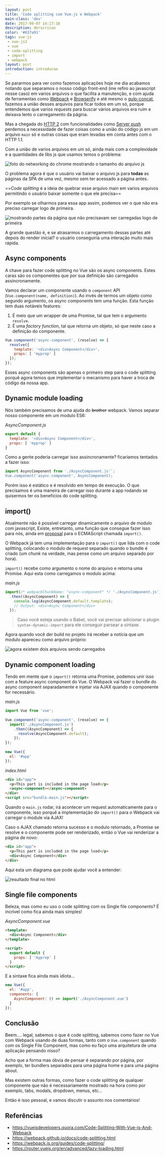 ```yaml
---
layout: post
title: 'Code splitting com Vue.js e Webpack'
main-class: 'dev'
date: 2017-09-07 14:17:16 
description: derscricao
color: '#637a91'
tags: vue-js
 - vue-js2
 - vue
 - code-splitting
 - import
 - webpack
layout: post
introduction: introducao
---
```


Se pararmos para ver como fazemos aplicações hoje me dia acabamos notando que separamos o nosso código front-end (me refiro ao javascript nesse caso) em varios arquivos o que facilita a manutenção, e com ajuda de ferramentas como [Webpack](https://webpack.github.io/) e [Browserify](http://browserify.org/) e até mesmo o [gulp-concat](https://www.npmjs.com/package/gulp-concat), fazemos a união desses arquivos para ficar todos em um só, porque entendemos que varios _requests_ para buscar vários arquivos era ruim e deixava lento o carregamento da página.

Mas a chegada do [HTTP 2](https://en.wikipedia.org/wiki/HTTP/2) com funcionalidades como [Server push](http://blog.caelum.com.br/http2-server-push-na-pratica/) perdemos a necessidade de fazer coisas como a união do código js em um arquivo `main` só e outras coisas que eram levadas em conta antes com o HTTP 1.1.

Com a união de varios arquivos em um só, ainda mais com a complexidade e a quantidades de libs js que usamos temos o problema:

![foto do networking do chrome mostrando o tamanho do arquivo js](/content/images/2017/09/main-qimg-925bb293d17759f5be2a515db66eb4ae.jpg)

O problema agora é que o usuário vai baixar o arquivo js para **todas** as páginas da SPA de uma vez, mesmo sem ter acessado a página antes.

==_Code splitting_ é a ideia de quebrar esse arquivo main em varios arquivos permitindo o usuário baixar somente o que ele precisa==

Por exemplo se olharmos para essa app assim, podemos ver o que não era preciso carregar logo de primeira.

![mostrando partes da página que não precisavam ser carregadas logo de primeira](/content/images/2017/09/main-qimg-f8582b538693fdc8a418c4a08c84f870.jpg)

A grande questão é, e se atrasarmos o carregamento dessas partes até depois do render inicial? o usuário conseguiria uma interação muito mais rápida.

## Async components

A chave para fazer code splitting no Vue são os async components. Estes caras são os componentes que por sua definição são carregados assincronamente.

Vamos declarar um componente usando o `component` API (`Vue.component(name, definition)`). Ao invés de termos um objeto como segundo argumento, os async components tem uma função. Esta função tem duas notáveis features:

1. É meio que um wrapper de uma Promise, tal que tem o argumento `resolve`.
2. É uma _factory function_, tal que retorna um objeto, só que neste caso a definição do componente.

``` js
Vue.component('async-component', (resolve) => {
  resolve({
    template: '<div>Async Component</div>',
    props: [ 'myprop' ]
  });
});
```

Esses async components são apenas o primeiro step para o code splitting porquê agora temos que implementar o mecanismo para haver a troca de código da nossa app.


## Dynamic module loading

Nós também precisamos de uma ajuda do ~~brother~~ webpack. Vamos separar nosso componente em um modulo ES6:

_AsyncComponent.js_
```js
export default {
  template: '<div>Async Component</div>',
  props: [ 'myprop' ]
}
```

Como a gente poderia carregar isso assincronamente? ficariamos tentados a fazer isso:

```js
import AsyncComponent from './AsyncComponent.js'`;
Vue.component('async-component', AsyncComponent);
```

Porém isso é estático e é resolvido em tempo de execução. O que precisamos é uma maneira de carregar isso durante a app rodando se quisermos ter os benefícios do code splitting.

## import()

Atualmente não é possível carregar dinamicamente o arquivo de modulo com javascript, Existe, entretanto, uma função que consegue fazer isso para nós, ainda em [proposal](https://github.com/tc39/proposal-dynamic-import) para o ECMAScript chamada `import()`.

O Webpack já tem uma implementação para o `import()` que lida com o code splitting, colocando o modulo de request separado quando o bundle é criado (um _chunk_ na verdade, mas pense como um arquivo separado por hora).

`import()` recebe como argumento o nome do arquivo e retorna uma Promise. Aqui esta como carregamos o modulo acima:

_main.js_
```js
import(/* webpackChunkName: "async-component" */ './AsyncComponent.js')
  .then((AsyncComponent) => {
    console.log(AsyncComponent.default.template);
    // Output: <div>Async Component</div>
  });
```

> Caso você esteja usando o Babel, você vai precisar adicionar o plugin `syntax-dynamic-import` para ele conseguir parsear a sintaxe.

Agora quando você der build no projeto irá receber a notícia que um modulo apareceu como arquivo próprio:

![agora existem dois arquivos sendo carregados](https://qph.ec.quoracdn.net/main-qimg-44d748e3f9118ae3be2ddfe1d19a13a1.webp)


## Dynamic component loading

Tendo em mente que o `import()` retorna uma Promise, podemos unir isso com a feature async component do Vue. O Webpack vai fazer o bundle do async component separadamente e injetar via AJAX quando o componente for necessário.


_main.js_
```javascript
import Vue from 'vue';
 
Vue.component('async-component', (resolve) => {
  import('./AsyncComponent.js')
    .then((AsyncComponent) => {
      resolve(AsyncComponent.default);
    });
});
 
new Vue({ 
  el: '#app' 
});
```

_index.html_
```html
<div id="app">
  <p>This part is included in the page load</p>
  <async-component></async-component>
</div>
<script src="bundle.main.js"></script>
```

Quando o `main.js` rodar, irá acontecer um request automaticamente para o componente, isso porquê a implementação do `import()` para o Webpack vai carregar o module via AJAX!

Caso o AJAX chamado retorna sucesso e o modulo retornado, a Promise se resolve e o componente pode ser renderizado, então o Vue vai renderizar a página de novo:

```html
<div id="app">
  <p>This part is included in the page load</p>
  <div>Async Component</div>
</div>
```

Aqui esta um diagrama que pode ajudar você a entender:

![resultado final no html](/content/images/2017/09/main-qimg-dfd2c3bb4b891173d3c92573cd37e004.png)

## Single file components

Beleza, mas como eu uso o code splitting com os Single file components?
É incrível como fica ainda mais simples!

_AsyncComponent.vue_
```html
<template>
  <div>Async Component</div>
</template>

<script>
  export default {
    props: [ 'myprop' ]
  }
</script>
```

E a sintaxe fica ainda mais idiota...

```javascript
new Vue({ 
  el: '#app',
  components: {
    AsyncComponent: () => import('./AsyncComponent.vue')
  }
});
```

## Conclusão

Beem.... legal, sabemos o que é code splitting, sabemos como fazer no Vue com Webpack usando de duas formas, tanto com o `Vue.component` quando com os Single File Component, mas como eu faço uma arquitetura de uma aplicação pensando nisso?

Acho que a forma mas óbvia de pensar é separando por página, por exemplo, ter bundlers separados para uma página home e para uma página about.

Mas existem outras formas, como fazer o code splitting de qualquer componente que não é necessariamente mostrado na hora como por exemplo, tabs, modals, dropdown, menus, etc...

Então é isso pessoal, e vamos discutir o assunto nos comentários!

## Referências

+ https://vuejsdevelopers.quora.com/Code-Splitting-With-Vue-js-And-Webpack
+ https://webpack.github.io/docs/code-splitting.html
+ https://webpack.js.org/guides/code-splitting/
+ https://router.vuejs.org/en/advanced/lazy-loading.html

